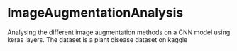# ImageAugmentationAnalysis

Analysing the different image augmentation methods on a CNN model using keras layers. The dataset is a plant disease dataset on kaggle

